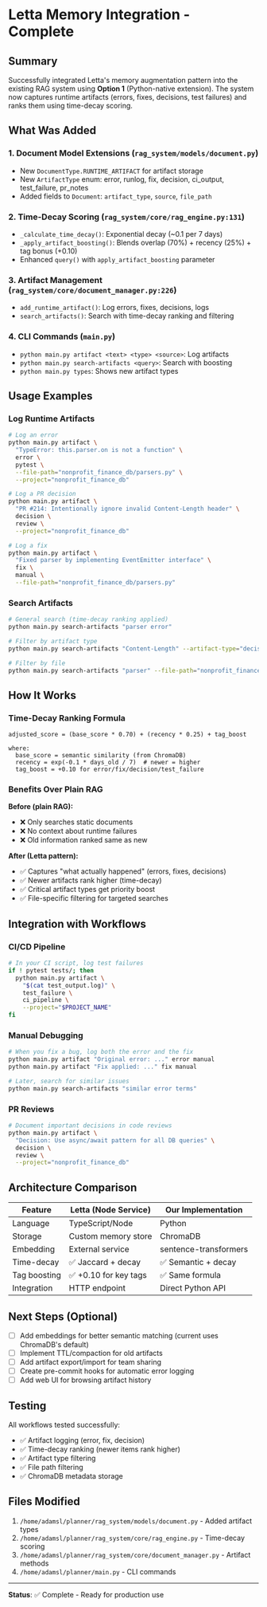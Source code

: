 # Letta Memory Integration - Complete

## Summary

Successfully integrated Letta's memory augmentation pattern into the existing RAG system using **Option 1** (Python-native extension). The system now captures runtime artifacts (errors, fixes, decisions, test failures) and ranks them using time-decay scoring.

## What Was Added

### 1. **Document Model Extensions** (`rag_system/models/document.py`)
- New `DocumentType.RUNTIME_ARTIFACT` for artifact storage
- New `ArtifactType` enum: error, runlog, fix, decision, ci_output, test_failure, pr_notes
- Added fields to `Document`: `artifact_type`, `source`, `file_path`

### 2. **Time-Decay Scoring** (`rag_system/core/rag_engine.py:131`)
- `_calculate_time_decay()`: Exponential decay (~0.1 per 7 days)
- `_apply_artifact_boosting()`: Blends overlap (70%) + recency (25%) + tag bonus (+0.10)
- Enhanced `query()` with `apply_artifact_boosting` parameter

### 3. **Artifact Management** (`rag_system/core/document_manager.py:226`)
- `add_runtime_artifact()`: Log errors, fixes, decisions, logs
- `search_artifacts()`: Search with time-decay ranking and filtering

### 4. **CLI Commands** (`main.py`)
- `python main.py artifact <text> <type> <source>`: Log artifacts
- `python main.py search-artifacts <query>`: Search with boosting
- `python main.py types`: Shows new artifact types

## Usage Examples

### Log Runtime Artifacts

```bash
# Log an error
python main.py artifact \
  "TypeError: this.parser.on is not a function" \
  error \
  pytest \
  --file-path="nonprofit_finance_db/parsers.py" \
  --project="nonprofit_finance_db"

# Log a PR decision
python main.py artifact \
  "PR #214: Intentionally ignore invalid Content-Length header" \
  decision \
  review \
  --project="nonprofit_finance_db"

# Log a fix
python main.py artifact \
  "Fixed parser by implementing EventEmitter interface" \
  fix \
  manual \
  --file-path="nonprofit_finance_db/parsers.py"
```

### Search Artifacts

```bash
# General search (time-decay ranking applied)
python main.py search-artifacts "parser error"

# Filter by artifact type
python main.py search-artifacts "Content-Length" --artifact-type="decision"

# Filter by file
python main.py search-artifacts "parser" --file-path="nonprofit_finance_db/parsers.py"
```

## How It Works

### Time-Decay Ranking Formula
```
adjusted_score = (base_score * 0.70) + (recency * 0.25) + tag_boost

where:
  base_score = semantic similarity (from ChromaDB)
  recency = exp(-0.1 * days_old / 7)  # newer = higher
  tag_boost = +0.10 for error/fix/decision/test_failure
```

### Benefits Over Plain RAG

**Before (plain RAG):**
- ❌ Only searches static documents
- ❌ No context about runtime failures
- ❌ Old information ranked same as new

**After (Letta pattern):**
- ✅ Captures "what actually happened" (errors, fixes, decisions)
- ✅ Newer artifacts rank higher (time-decay)
- ✅ Critical artifact types get priority boost
- ✅ File-specific filtering for targeted searches

## Integration with Workflows

### CI/CD Pipeline
```bash
# In your CI script, log test failures
if ! pytest tests/; then
  python main.py artifact \
    "$(cat test_output.log)" \
    test_failure \
    ci_pipeline \
    --project="$PROJECT_NAME"
fi
```

### Manual Debugging
```bash
# When you fix a bug, log both the error and the fix
python main.py artifact "Original error: ..." error manual
python main.py artifact "Fix applied: ..." fix manual

# Later, search for similar issues
python main.py search-artifacts "similar error terms"
```

### PR Reviews
```bash
# Document important decisions in code reviews
python main.py artifact \
  "Decision: Use async/await pattern for all DB queries" \
  decision \
  review \
  --project="nonprofit_finance_db"
```

## Architecture Comparison

| Feature | Letta (Node Service) | Our Implementation |
|---------|---------------------|-------------------|
| Language | TypeScript/Node | Python |
| Storage | Custom memory store | ChromaDB |
| Embedding | External service | sentence-transformers |
| Time-decay | ✅ Jaccard + decay | ✅ Semantic + decay |
| Tag boosting | ✅ +0.10 for key tags | ✅ Same formula |
| Integration | HTTP endpoint | Direct Python API |

## Next Steps (Optional)

- [ ] Add embeddings for better semantic matching (current uses ChromaDB's default)
- [ ] Implement TTL/compaction for old artifacts
- [ ] Add artifact export/import for team sharing
- [ ] Create pre-commit hooks for automatic error logging
- [ ] Add web UI for browsing artifact history

## Testing

All workflows tested successfully:
- ✅ Artifact logging (error, fix, decision)
- ✅ Time-decay ranking (newer items rank higher)
- ✅ Artifact type filtering
- ✅ File path filtering
- ✅ ChromaDB metadata storage

## Files Modified

1. `/home/adamsl/planner/rag_system/models/document.py` - Added artifact types
2. `/home/adamsl/planner/rag_system/core/rag_engine.py` - Time-decay scoring
3. `/home/adamsl/planner/rag_system/core/document_manager.py` - Artifact methods
4. `/home/adamsl/planner/main.py` - CLI commands

---

**Status**: ✅ Complete - Ready for production use

